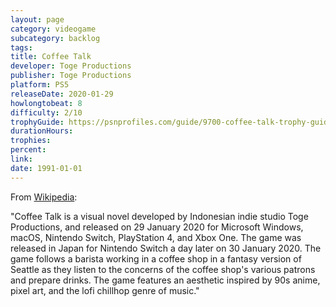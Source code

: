 ```yaml
---
layout: page
category: videogame
subcategory: backlog
tags:
title: Coffee Talk
developer: Toge Productions
publisher: Toge Productions
platform: PS5
releaseDate: 2020-01-29
howlongtobeat: 8
difficulty: 2/10
trophyGuide: https://psnprofiles.com/guide/9700-coffee-talk-trophy-guide
durationHours:
trophies:
percent:
link:
date: 1991-01-01
---
```


From [Wikipedia](https://en.wikipedia.org/wiki/Coffee_Talk_(video_game)):

"Coffee Talk is a visual novel developed by Indonesian indie studio Toge Productions, and released on 29 January 2020 for Microsoft Windows, macOS, Nintendo Switch, PlayStation 4, and Xbox One. The game was released in Japan for Nintendo Switch a day later on 30 January 2020. The game follows a barista working in a coffee shop in a fantasy version of Seattle as they listen to the concerns of the coffee shop's various patrons and prepare drinks. The game features an aesthetic inspired by 90s anime, pixel art, and the lofi chillhop genre of music."
